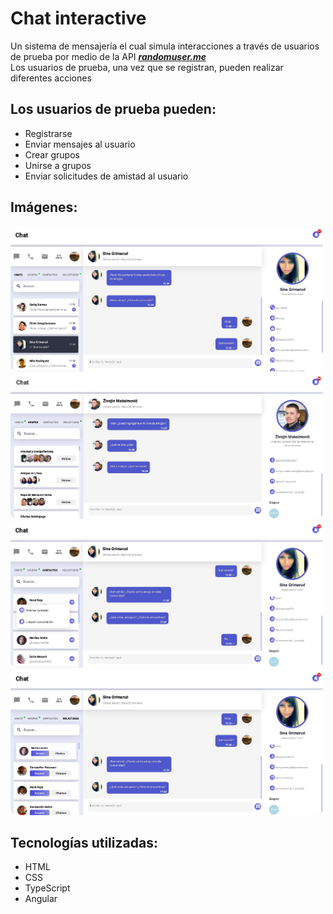# Chat interactive

Un sistema de mensajería el cual simula interacciones a través de usuarios de prueba por medio de la API 
[**_randomuser.me_**](https://randomuser.me/)
<br/>
Los usuarios de prueba, una vez que se registran, pueden realizar diferentes acciones

## Los usuarios de prueba pueden:

- Registrarse
- Enviar mensajes al usuario
- Crear grupos
- Unirse a grupos
- Enviar solicitudes de amistad al usuario

## Imágenes:

<img style="width: 500px; border-radius: 10px;" src="src/assets/images/project/chat_1.jpg"/>
<img style="width: 500px; border-radius: 10px;" src="src/assets/images/project/chat_2.jpg"/>
<img style="width: 500px; border-radius: 10px;" src="src/assets/images/project/chat_4.jpg"/>
<img style="width: 500px; border-radius: 10px;" src="src/assets/images/project/chat_3.jpg"/>


## Tecnologías utilizadas:

- HTML
- CSS
- TypeScript
- Angular